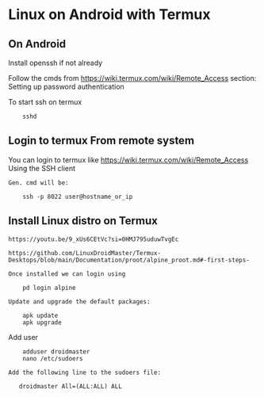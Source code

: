 
# Linux on Android with Termux 

## On Android

Install openssh if not already


Follow the cmds from
	https://wiki.termux.com/wiki/Remote_Access
	section: Setting up password authentication

To start ssh on termux
```
	sshd
```

## Login to termux From remote system

You can login to termux like
	https://wiki.termux.com/wiki/Remote_Access
	Using the SSH client

	Gen. cmd will be: 
```
	ssh -p 8022 user@hostname_or_ip
```

## Install Linux distro on Termux

	https://youtu.be/9_xUs6CEtVc?si=0HMJ795uduwTvgEc

	https://github.com/LinuxDroidMaster/Termux-Desktops/blob/main/Documentation/proot/alpine_proot.md#-first-steps-

	Once installed we can login using
```
	pd login alpine
```

	Update and upgrade the default packages:
```
	apk update
	apk upgrade
```

  Add user
  
```  
	adduser droidmaster
	nano /etc/sudoers
```

	Add the following line to the sudoers file:

 ```
	droidmaster All=(ALL:ALL) ALL
```
